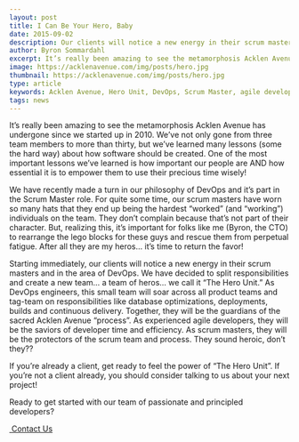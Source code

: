 ```yaml
---
layout: post
title: I Can Be Your Hero, Baby
date: 2015-09-02
description: Our clients will notice a new energy in their scrum masters and in the area of DevOps. We have decided to split responsibilities and create a new team… a team of heros… we call it “The Hero Unit.
author: Byron Sommardahl
excerpt: It’s really been amazing to see the metamorphosis Acklen Avenue has undergone since we started up in 2010. We’ve not only gone from three team members to more than thirty, but we’ve learned many lessons (some the hard way) about how software should be created...
image: https://acklenavenue.com/img/posts/hero.jpg
thumbnail: https://acklenavenue.com/img/posts/hero.jpg
type: article
keywords: Acklen Avenue, Hero Unit, DevOps, Scrum Master, agile developers, custom software development
tags: news
---
```


It’s really been amazing to see the metamorphosis Acklen Avenue has undergone since we started up in 2010. We’ve not only gone from three team members to more than thirty, but we’ve learned many lessons (some the hard way) about how software should be created. One of the most important lessons we’ve learned is how important our people are AND how essential it is to empower them to use their precious time wisely!

We have recently made a turn in our philosophy of DevOps and it’s part in the Scrum Master role. For quite some time, our scrum masters have worn so many hats that they end up being the hardest “worked” (and “working”) individuals on the team. They don’t complain because that’s not part of their character. But, realizing this, it’s important for folks like me (Byron, the CTO) to rearrange the lego blocks for these guys and rescue them from perpetual fatigue. After all they are my heros… it’s time to return the favor!

Starting immediately, our clients will notice a new energy in their scrum masters and in the area of DevOps. We have decided to split responsibilities and create a new team… a team of heros… we call it “The Hero Unit.” As DevOps engineers, this small team will soar across all product teams and tag-team on responsibilities like database optimizations, deployments, builds and continuous delivery. Together, they will be the guardians of the sacred Acklen Avenue “process”. As experienced agile developers, they will be the saviors of developer time and efficiency. As scrum masters, they will be the protectors of the scrum team and process. They sound heroic, don’t they??

If you’re already a client, get ready to feel the power of “The Hero Unit”. If you’re not a client already, you should consider talking to us about your next project!

<div class="row tag-box tag-box-v5">
    <div class="col-md-8">
        <span>
        	Ready to get started with our team of passionate and principled developers?
    	</span>
    </div>
    <div class="col-md-4">
        <p><a class="btn-u btn-u-lg btn-u-red" href="#contact-us"><i class="fa fa-life-ring"></i>&nbsp;Contact Us</a></p>
    </div>
</div>